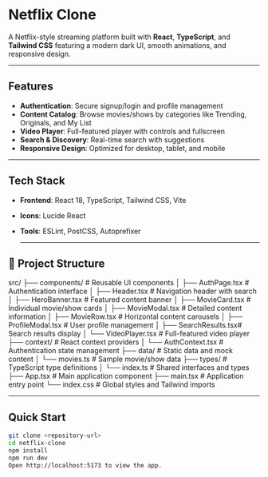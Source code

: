 # Netflix Clone

A Netflix-style streaming platform built with **React**, **TypeScript**, and **Tailwind CSS** featuring a modern dark UI, smooth animations, and responsive design.

---


## Features

- **Authentication**: Secure signup/login and profile management  
- **Content Catalog**: Browse movies/shows by categories like Trending, Originals, and My List  
- **Video Player**: Full-featured player with controls and fullscreen  
- **Search & Discovery**: Real-time search with suggestions  
- **Responsive Design**: Optimized for desktop, tablet, and mobile  

---


## Tech Stack

- **Frontend**: React 18, TypeScript, Tailwind CSS, Vite  
- **Icons**: Lucide React  
- **Tools**: ESLint, PostCSS, Autoprefixer

  ---
  
## 📁 Project Structure
src/
├── components/           # Reusable UI components
│   ├── AuthPage.tsx     # Authentication interface
│   ├── Header.tsx       # Navigation header with search
│   ├── HeroBanner.tsx   # Featured content banner
│   ├── MovieCard.tsx    # Individual movie/show cards
│   ├── MovieModal.tsx   # Detailed content information
│   ├── MovieRow.tsx     # Horizontal content carousels
│   ├── ProfileModal.tsx # User profile management
│   ├── SearchResults.tsx# Search results display
│   └── VideoPlayer.tsx  # Full-featured video player
├── context/             # React context providers
│   └── AuthContext.tsx  # Authentication state management
├── data/               # Static data and mock content
│   └── movies.ts       # Sample movie/show data
├── types/              # TypeScript type definitions
│   └── index.ts        # Shared interfaces and types
├── App.tsx             # Main application component
├── main.tsx            # Application entry point
└── index.css           # Global styles and Tailwind imports

---

## Quick Start

```bash
git clone <repository-url>
cd netflix-clone
npm install
npm run dev
Open http://localhost:5173 to view the app.



